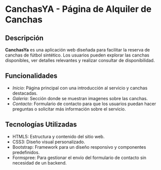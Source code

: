 # CanchasYA - Página de Alquiler de Canchas

## Descripción

**CanchasYa** es una aplicación web diseñada para facilitar la reserva de canchas de fútbol sintético. Los usuarios pueden explorar las canchas disponibles, ver detalles relevantes y realizar consultar de disponibilidad.

## Funcionalidades

- *Inicio*: Página principal con una introducción al servicio y canchas destacadas. 
- *Galeria*: Sección donde se muestran imagenes sobre las canchas.
- *Contacto*: Formulario de contacto para que los usuarios puedan hacer preguntas o solicitar más información sobre el servicio.

## Tecnologías Utilizadas

- HTML5: Estructura y contenido del sitio web.
- CSS3: Diseño visual personalizado. 
- Bootstrap: Framework para un diseño responsivo y componentes predefinidos. 
- Formspree: Para gestionar el envío del formulario de contacto sin necesidad de un backend.